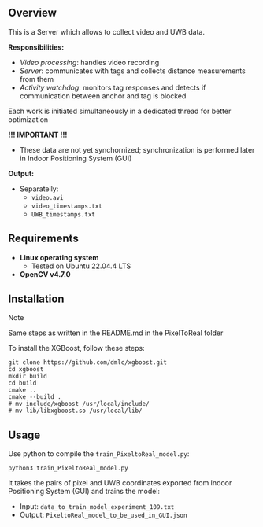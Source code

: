 ## Overview

This is a Server which allows to collect video and UWB data. 

**Responsibilities:**
- *Video processing*: handles video recording
- *Server*: communicates with tags and collects distance measurements from them
- *Activity watchdog*: monitors tag responses and detects if communication between anchor and tag is blocked

Each work is initiated simultaneously in a dedicated thread for better optimization

**!!! IMPORTANT !!!**
- These data are not yet synchornized; synchronization is performed later in Indoor Positioning System (GUI)

**Output:**
- Separatelly: 
    - `video.avi`
    - `video_timestamps.txt`
    - `UWB_timestamps.txt`

## Requirements

- **Linux operating system**
  - Tested on Ubuntu 22.04.4 LTS
- **OpenCV v4.7.0**

## Installation 
> [!NOTE]   
> Same steps as written in the README.md in the PixelToReal folder

To install the XGBoost, follow these steps:

``` 
git clone https://github.com/dmlc/xgboost.git
cd xgboost
mkdir build
cd build
cmake ..
cmake --build .
# mv include/xgboost /usr/local/include/
# mv lib/libxgboost.so /usr/local/lib/
```

## Usage

Use python to compile the `train_PixeltoReal_model.py`:

```
python3 train_PixeltoReal_model.py
```

It takes the pairs of pixel and UWB coordinates exported from Indoor Positioning System (GUI) and trains the model:

- Input: `data_to_train_model_experiment_109.txt`
- Output: `PixeltoReal_model_to_be_used_in_GUI.json`